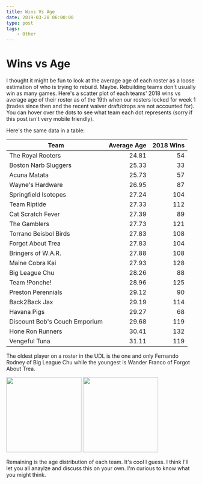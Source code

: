 ```yaml
---
title: Wins Vs Age
date: 2019-03-28 06:00:00
type: post
tags:
    - Other
---
```


# Wins vs Age

I thought it might be fun to look at the average age of each roster as a loose estimation of who is trying to rebuild. Maybe. Rebuilding teams don't usually win as many games. Here's a scatter plot of each teams' 2018 wins vs average age of their roster as of the 19th when our rosters locked for week 1 (trades since then and the recent waiver draft/drops are not accounted for). You can hover over the dots to see what team each dot represents (sorry if this post isn't very mobile friendly).

<WinsVsAgeChart/>

Here's the same data in a table:

<table class="table table-bordered table-hover table-condensed">
<thead><tr><th title="Field #1">Team</th>
<th title="Field #2">Average Age</th>
<th title="Field #3">2018 Wins</th>
</tr></thead>
<tbody><tr>
<td>The Royal Rooters</td>
<td align="right">24.81</td>
<td align="right">54</td>
</tr>
<tr>
<td>Boston Narb Sluggers</td>
<td align="right">25.33</td>
<td align="right">33</td>
</tr>
<tr>
<td>Acuna Matata</td>
<td align="right">25.73</td>
<td align="right">57</td>
</tr>
<tr>
<td>Wayne&#39;s Hardware</td>
<td align="right">26.95</td>
<td align="right">87</td>
</tr>
<tr>
<td>Springfield Isotopes</td>
<td align="right">27.24</td>
<td align="right">104</td>
</tr>
<tr>
<td>Team Riptide</td>
<td align="right">27.33</td>
<td align="right">112</td>
</tr>
<tr>
<td>Cat Scratch Fever</td>
<td align="right">27.39</td>
<td align="right">89</td>
</tr>
<tr>
<td>The Gamblers</td>
<td align="right">27.73</td>
<td align="right">121</td>
</tr>
<tr>
<td>Torrano Beisbol Birds</td>
<td align="right">27.83</td>
<td align="right">108</td>
</tr>
<tr>
<td>Forgot About Trea</td>
<td align="right">27.83</td>
<td align="right">104</td>
</tr>
<tr>
<td>Bringers of W.A.R.</td>
<td align="right">27.88</td>
<td align="right">108</td>
</tr>
<tr>
<td>Maine Cobra Kai</td>
<td align="right">27.93</td>
<td align="right">128</td>
</tr>
<tr>
<td>Big League Chu</td>
<td align="right">28.26</td>
<td align="right">88</td>
</tr>
<tr>
<td>Team !Ponche!</td>
<td align="right">28.96</td>
<td align="right">125</td>
</tr>
<tr>
<td>Preston Perennials</td>
<td align="right">29.12</td>
<td align="right">90</td>
</tr>
<tr>
<td>Back2Back Jax</td>
<td align="right">29.19</td>
<td align="right">114</td>
</tr>
<tr>
<td>Havana Pigs</td>
<td align="right">29.27</td>
<td align="right">68</td>
</tr>
<tr>
<td>Discount Bob&#39;s Couch Emporium</td>
<td align="right">29.68</td>
<td align="right">119</td>
</tr>
<tr>
<td>Hone Ron Runners</td>
<td align="right">30.41</td>
<td align="right">132</td>
</tr>
<tr>
<td>Vengeful Tuna</td>
<td align="right">31.11</td>
<td align="right">119</td>
</tr>
</tbody></table>

The oldest player on a roster in the UDL is the one and only Fernando Rodney of Big League Chu while the youngest is Wander Franco of Forgot About Trea.

<img src="http://theclassical.org/sites/default/files/NandoPlantain.png" height="200">
<img src="https://secure.milb.com/assets/images/2/8/2/291212282/cuts/1280x720/cut.jpg" height="200">

Remaining is the age distribution of each team. It's cool I guess. I think I'll let you all anaylze and discuss this on your own. I'm curious to know what you might think.

<AgeDistribution/>